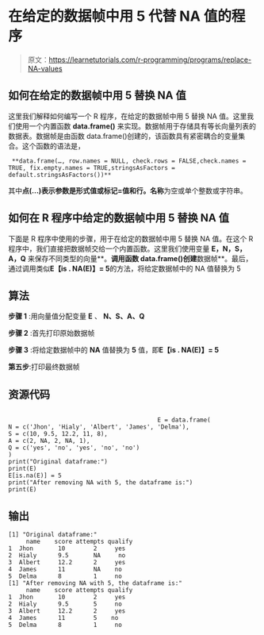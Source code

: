 # 在给定的数据帧中用 5 代替 NA 值的程序

> 原文：<https://learnetutorials.com/r-programming/programs/replace-NA-values>

## 如何在给定的数据帧中用 5 替换 NA 值

这里我们解释如何编写一个 R 程序，在给定的数据帧中用 5 替换 NA 值。这里我们使用一个内置函数 **data.frame()** 来实现。数据帧用于存储具有等长向量列表的数据表。数据帧是由函数 data.frame()创建的，该函数具有紧密耦合的变量集合。这个函数的语法是，

```
 **data.frame(…, row.names = NULL, check.rows = FALSE,check.names = TRUE, fix.empty.names = TRUE,stringsAsFactors = default.stringsAsFactors())** 

```

其中**点(...)**表示参数是形式值或标记=值和**行。名称**为空或单个整数或字符串。

## 如何在 R 程序中给定的数据帧中用 5 替换 NA 值

下面是 R 程序中使用的步骤，用于在给定的数据帧中用 5 替换 NA 值。在这个 R 程序中，我们直接把数据帧交给一个内置函数。这里我们使用变量 **E，N，S，A，Q** 来保存不同类型的向量**。**调用函数 data.frame()创建**数据帧**。最后，通过调用类似**E【is . NA(E)】= 5**的方法，将给定数据帧中的 NA 值替换为 5

## 算法

**步骤 1** :用向量值分配变量 **E** 、 **N、S、A、Q**

**步骤 2** :首先打印原始数据帧

**步骤 3** :将给定数据帧中的 **NA** 值替换为 **5** 值，即**E【is . NA(E)】= 5**

**第五步**:打印最终数据帧

## 资源代码

```

                                          E = data.frame(
N = c('Jhon', 'Hialy', 'Albert', 'James', 'Delma'),
S = c(10, 9.5, 12.2, 11, 8),
A = c(2, NA, 2, NA, 1),
Q = c('yes', 'no', 'yes', 'no', 'no')
)
print("Original dataframe:")
print(E)
E[is.na(E)] = 5
print("After removing NA with 5, the dataframe is:")
print(E)

```

## 输出

```
[1] "Original dataframe:"
     name    score attempts qualify
1  Jhon       10        2     yes
2  Hialy      9.5       NA     no
3  Albert     12.2      2     yes
4  James      11        NA    no
5  Delma      8         1     no
[1] "After removing NA with 5, the dataframe is:"
     name    score attempts qualify
1  Jhon       10        2     yes
2  Hialy      9.5       5     no
3  Albert     12.2      2     yes
4  James      11        5    no
5  Delma      8         1     no
```